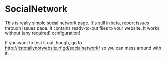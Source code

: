 # SocialNetwork

This is really simple social network page. It's still in beta, report issues through Issues page.
It contains ready-to-put files to your website. It works without (any required) configuration!

If you want to test it out though, go to http://itstotallynotwebsite.rf.gd/socialnetwork/ so you can mess around with it.

